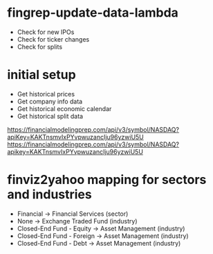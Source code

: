# fingrep-update-data-lambda
* Check for new IPOs
* Check for ticker changes 
* Check for splits

# initial setup
* Get historical prices
* Get company info data
* Get historical economic calendar
* Get historical split data

https://financialmodelingprep.com/api/v3/symbol/NASDAQ?apiKey=KAKTnsmvIxPYvpwuzancIju96yzwiU5U
https://financialmodelingprep.com/api/v3/symbol/NASDAQ?apikey=KAKTnsmvIxPYvpwuzancIju96yzwiU5U


# finviz2yahoo mapping for sectors and industries
* Financial -> Financial Services (sector)
* None -> Exchange Traded Fund (industry)
* Closed-End Fund - Equity -> Asset Management (industry)
* Closed-End Fund - Foreign -> Asset Management (industry)
* Closed-End Fund - Debt -> Asset Management (industry)

